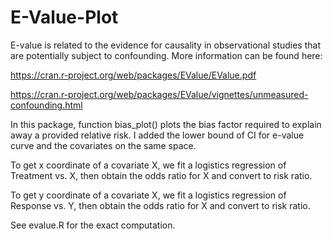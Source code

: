 # E-Value-Plot

E-value is related to the evidence for causality in observational studies that are potentially subject to confounding. More information can be found here:

https://cran.r-project.org/web/packages/EValue/EValue.pdf

https://cran.r-project.org/web/packages/EValue/vignettes/unmeasured-confounding.html

In this package, function bias_plot() plots the bias factor required to explain away a provided relative risk. I added the lower bound of CI for e-value curve and the covariates on the same space.

To get x coordinate of a covariate X, we fit a logistics regression of Treatment vs. X, then obtain the odds ratio for X and convert to risk ratio.

To get y coordinate of a covariate X, we fit a logistics regression of Response vs. Y, then obtain the odds ratio for X and convert to risk ratio.

See evalue.R for the exact computation.
 
